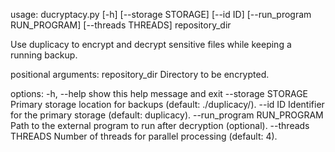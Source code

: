 usage: ducryptacy.py [-h] [--storage STORAGE] [--id ID] [--run_program RUN_PROGRAM] [--threads THREADS] repository_dir

Use duplicacy to encrypt and decrypt sensitive files while keeping a running backup.

positional arguments:
  repository_dir        Directory to be encrypted.

options:
  -h, --help            show this help message and exit
  --storage STORAGE     Primary storage location for backups (default: ./duplicacy/).
  --id ID               Identifier for the primary storage (default: duplicacy).
  --run_program RUN_PROGRAM
                        Path to the external program to run after decryption (optional).
  --threads THREADS     Number of threads for parallel processing (default: 4).